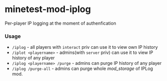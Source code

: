 # minetest-mod-iplog
Per-player IP logging at the moment of authenfication
### Usage
* `/iplog` - all players with `interact` priv can use it to view own IP history
* `/iplot <playername>` - admins(with `server` priv) can use it to view IP history of any player
* `/iplog <playername> /purge` - admins can purge IP history of any player
* `/iplog /purge-all` - admins can purge whole *mod_storage* of IPLog mod.
